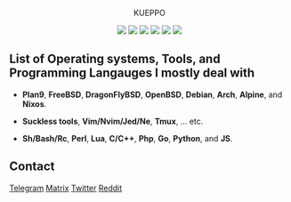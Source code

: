 <p align="center" font-size=10%>
  KUEPPO
</p>

<p align="center">
<img src="https://img.shields.io/badge/bash-%2300ADD8.svg?&style=for-the-badge&logo=linux&logoColor=white" />
<img src="https://img.shields.io/badge/perl-%23020000.svg?&style=for-the-badge&logo=perl&logoColor=white"/>
<img src="https://img.shields.io/badge/go-%2300ADD8.svg?&style=for-the-badge&logo=go&logoColor=white" />
<img src="https://img.shields.io/badge/lua-%232C2D72.svg?&style=for-the-badge&logo=lua&logoColor=white"/>
<img src="https://img.shields.io/badge/c++%20-%23007ACC.svg?&style=for-the-badge&logo=c++&logoColor=white"/>
<img src="https://img.shields.io/badge/neovim-%2357A143.svg?&style=for-the-badge&logo=neovim&logoColor=white"/>
</p>

## List of Operating systems, Tools, and Programming Langauges I mostly deal with

- **Plan9**, **FreeBSD**, **DragonFlyBSD**, **OpenBSD**, **Debian**, **Arch**, **Alpine**, and **Nixos**.

- **Suckless tools**, **Vim/Nvim/Jed/Ne**, **Tmux**, ... etc.

- **Sh/Bash/Rc**, **Perl**, **Lua**, **C/C++**, **Php**, **Go**, **Python**, and **JS**.
## Contact
[Telegram](https://t.me/kueppo)   [Matrix](soon)     [Twitter](soon)     [Reddit](soon)
